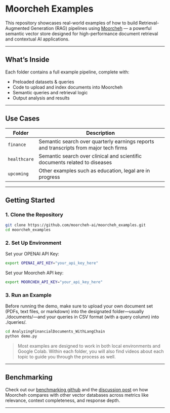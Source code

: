 # Moorcheh Examples

This repository showcases real-world examples of how to build Retrieval-Augmented Generation (RAG) pipelines using [Moorcheh](https://github.com/mjfekri/moorcheh-python-sdk) — a powerful semantic vector store designed for high-performance document retrieval and contextual AI applications.

---

## What’s Inside

Each folder contains a full example pipeline, complete with:

- Preloaded datasets  & queries 
- Code to upload and index documents into Moorcheh
- Semantic queries and retrieval logic
- Output analysis and results

---

## Use Cases

| Folder       | Description                                                                            |
|--------------|----------------------------------------------------------------------------------------|
| `finance`    | Semantic search over quarterly earnings reports and transcripts from major tech firms |
| `healthcare` | Semantic search over clinical and scientific documents related to diseases  |
| `upcoming` | Other examples such as education, legal are in progress     |

---

## Getting Started

### 1. Clone the Repository

```bash
git clone https://github.com/moorcheh-ai/moorcheh_examples.git
cd moorcheh_examples
```

### 2. Set Up Environment

Set your OPENAI API Key:

```bash
export OPENAI_API_KEY="your_api_key_here"
```

Set your Moorcheh API key:

```bash
export MOORCHEH_API_KEY="your_api_key_here"
```

### 3. Run an Example

Before running the demo, make sure to upload your own document set (PDFs, text files, or markdown) into the designated folder—usually ./documents/—and your queries in CSV format (with a query column) into ./queries/.

```bash
cd AnalyzingFinancialDocuments_WithLangChain
python demo.py
```

>  Most examples are designed to work in both local environments and Google Colab. Within each folder, you will also find videos about each topic to guide you through the process as well. 

---

## Benchmarking

Check out our [benchmarking github]((https://github.com/moorcheh-ai/moorcheh-benchmarks)) and the [discussion post](https://github.com/moorcheh-ai/moorcheh-benchmarks/discussions/3) on how Moorcheh compares with other vector databases across metrics like relevance, context completeness, and response depth.

---
